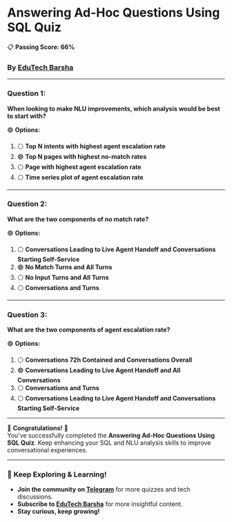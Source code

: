 # **Answering Ad-Hoc Questions Using SQL Quiz**
📋 **Passing Score: 66%**

### By [EduTech Barsha](https://www.youtube.com/@edutechbarsha)

---

### **Question 1:**  
**When looking to make NLU improvements, which analysis would be best to start with?**  

🟢 **Options:**  
1. ⚪ **Top N intents with highest agent escalation rate**  
2. 🟢 **Top N pages with highest no-match rates**  
3. ⚪ **Page with highest agent escalation rate**  
4. ⚪ **Time series plot of agent escalation rate**  

---

### **Question 2:**  
**What are the two components of no match rate?**  

🟢 **Options:**  
1. ⚪ **Conversations Leading to Live Agent Handoff and Conversations Starting Self-Service**  
2. 🟢 **No Match Turns and All Turns**  
3. ⚪ **No Input Turns and All Turns**  
4. ⚪ **Conversations and Turns**  

---

### **Question 3:**  
**What are the two components of agent escalation rate?**  

🟢 **Options:**  
1. ⚪ **Conversations 72h Contained and Conversations Overall**  
2. 🟢 **Conversations Leading to Live Agent Handoff and All Conversations**  
3. ⚪ **Conversations and Turns**  
4. ⚪ **Conversations Leading to Live Agent Handoff and Conversations Starting Self-Service**  

---

🎉 **Congratulations!** 🎉  
You’ve successfully completed the **Answering Ad-Hoc Questions Using SQL Quiz**. Keep enhancing your SQL and NLU analysis skills to improve conversational experiences.

---

### 🚀 **Keep Exploring & Learning!**  
- **Join the community on [Telegram](https://t.me/edutechbarsha)** for more quizzes and tech discussions.  
- **Subscribe to [EduTech Barsha](https://www.youtube.com/@edutechbarsha)** for more insightful content.
- **Stay curious, keep growing!**  
